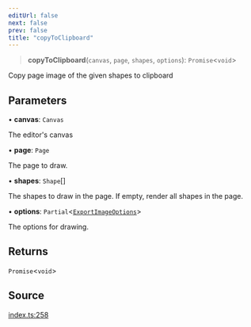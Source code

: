 ```yaml
---
editUrl: false
next: false
prev: false
title: "copyToClipboard"
---
```


> **copyToClipboard**(`canvas`, `page`, `shapes`, `options`): `Promise`\<`void`\>

Copy page image of the given shapes to clipboard

## Parameters

• **canvas**: `Canvas`

The editor's canvas

• **page**: `Page`

The page to draw.

• **shapes**: `Shape`[]

The shapes to draw in the page. If empty, render all shapes in the page.

• **options**: `Partial`\<[`ExportImageOptions`](/api-export/type-aliases/exportimageoptions/)\>

The options for drawing.

## Returns

`Promise`\<`void`\>

## Source

[index.ts:258](https://github.com/dgmjs/dgmjs/blob/main/packages/export/src/index.ts#L258)
